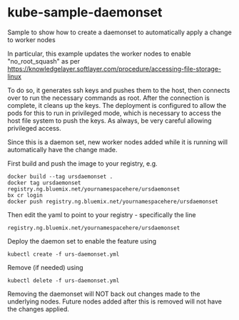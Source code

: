 # kube-sample-daemonset
Sample to show how to create a daemonset to automatically apply a change to worker nodes

In particular, this example updates the worker nodes to enable "no_root_squash" as per https://knowledgelayer.softlayer.com/procedure/accessing-file-storage-linux

To do so, it generates ssh keys and pushes them to the host, then connects over to run the necessary commands as root. After the connection is complete, it cleans up the keys.
The deployment is configured to allow the pods for this to run in privileged mode, which is necessary to access the host file system to push the keys. As always, be very careful allowing privileged access.

Since this is a daemon set, new worker nodes added while it is running will automatically have the change made.

First build and push the image to your registry, e.g.

```
docker build --tag ursdaemonset .
docker tag ursdaemonset registry.ng.bluemix.net/yournamespacehere/ursdaemonset
bx cr login
docker push registry.ng.bluemix.net/yournamespacehere/ursdaemonset
```

Then edit the yaml to point to your registry - specifically the line 

```
registry.ng.bluemix.net/yournamespacehere/ursdaemonset
```

Deploy the daemon set to enable the feature using

```
kubectl create -f urs-daemonset.yml
```

Remove (if needed) using

```
kubectl delete -f urs-daemonset.yml
```

Removing the daemonset will NOT back out changes made to the underlying nodes.
Future nodes added after this is removed will not have the changes applied.

